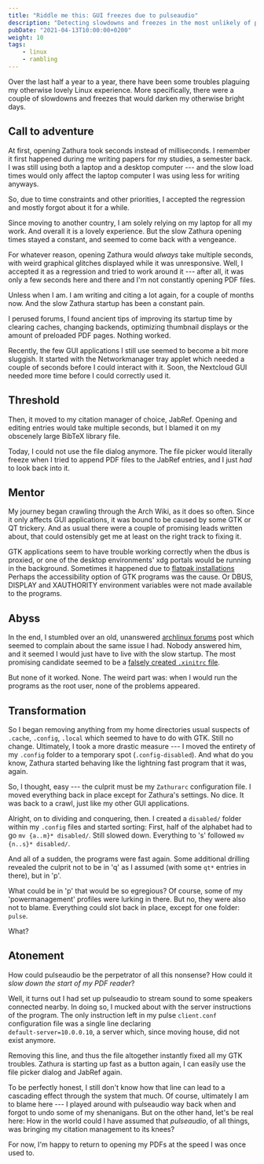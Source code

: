 ```yaml
---
title: "Riddle me this: GUI freezes due to pulseaudio"
description: "Detecting slowdowns and freezes in the most unlikely of places"
pubDate: "2021-04-13T10:00:00+0200"
weight: 10
tags: 
    - linux
    - rambling
---
```


Over the last half a year to a year,
there have been some troubles plaguing my otherwise lovely Linux experience.
More specifically,
there were a couple of slowdowns and freezes that would darken my otherwise bright days.

## Call to adventure

At first, opening Zathura took seconds instead of milliseconds.
I remember it first happened during me writing papers for my studies, a semester back.
I was still using both a laptop and a desktop computer ---
and the slow load times would only affect the laptop computer I was using less for writing anyways.

So, due to time constraints and other priorities,
I accepted the regression and mostly forgot about it for a while.

Since moving to another country, I am solely relying on my laptop for all my work.
And overall it is a lovely experience.
But the slow Zathura opening times stayed a constant,
and seemed to come back with a vengeance.

For whatever reason, opening Zathura would *always* take multiple seconds,
with weird graphical glitches displayed while it was unresponsive.
Well, I accepted it as a regression and tried to work around it ---
after all, it was only a few seconds here and there and I'm not constantly opening PDF files.

Unless when I am.
I am writing and citing a lot again, for a couple of months now.
And the slow Zathura startup has been a constant pain.

I perused forums, I found ancient tips of improving its startup time by clearing caches,
changing backends, optimizing thumbnail displays or the amount of preloaded PDF pages.
Nothing worked.

Recently, the few GUI applications I still use seemed to become a bit more sluggish.
It started with the Networkmanager tray applet which needed a couple of seconds before I could interact with it.
Soon, the Nextcloud GUI needed more time before I could correctly used it.

## Threshold

Then, it moved to my citation manager of choice, JabRef.
Opening and editing entries would take multiple seconds,
but I blamed it on my obscenely large BibTeX library file.

Today, I could not use the file dialog anymore.
The file picker would literally freeze when I tried to append PDF files to the JabRef entries,
and I just *had* to look back into it.

## Mentor

My journey began crawling through the Arch Wiki,
as it does so often.
Since it only affects GUI applications,
it was bound to be caused by some GTK or QT trickery.
And as usual there were a couple of promising leads written about,
that could ostensibly get me at least on the right track to fixing it.

GTK applications seem to have trouble working correctly when the dbus is proxied,
or one of the desktop environments' xdg portals would be running in the background.
Sometimes it happened due to [flatpak installations](https://forum.level1techs.com/t/gtk-applications-are-super-slow-at-startup/166540)
Perhaps the accessibility option of GTK programs was the cause.
Or DBUS, DISPLAY and XAUTHORITY environment variables were not made available to the programs.

## Abyss

In the end, I stumbled over an old, unanswered [archlinux forums](https://bbs.archlinux.org/viewtopic.php?pid=1761580#p1761580) post which seemed to complain about the same issue I had.
Nobody answered him, and it seemed I would just have to live with the slow startup.
The most promising candidate seemed to be a [falsely created `.xinitrc` file](https://bbs.archlinux.org/viewtopic.php?id=239331).

But none of it worked. None.
The weird part was:
when I would run the programs as the root user,
none of the problems appeared.

## Transformation

So I began removing anything from my home directories usual suspects of `.cache`, `.config`, `.local` which seemed to have to do with GTK.
Still no change.
Ultimately, I took a more drastic measure ---
I moved the entirety of my `.config` folder to a temporary spot (`.config-disabled`).
And what do you know,
Zathura started behaving like the lightning fast program that it was, again.

So, I thought, easy --- the culprit must be my `Zathurarc` configuration file.
I moved everything back in place except for Zathura's settings.
No dice.
It was back to a crawl, just like my other GUI applications.

Alright, on to dividing and conquering, then.
I created a `disabled/` folder within my `.config` files and started sorting:
First, half of the alphabet had to go `mv {a..m}* disabled/`.
Still slowed down. Everything to 's' followed `mv {n..s}* disabled/`.

And all of a sudden, the programs were fast again.
Some additional drilling revealed the culprit not to be in 'q' as I assumed
(with some `qt*` entries in there),
but in 'p'.

What could be in 'p' that would be so egregious?
Of course, some of my 'powermanagement' profiles were lurking in there.
But no, they were also not to blame.
Everything could slot back in place, except for one folder:
`pulse`.

What?

## Atonement

How could pulseaudio be the perpetrator of all this nonsense?
How could it *slow down the start of my PDF reader*?

Well, it turns out I had set up pulseaudio to stream sound to some speakers connected nearby.
In doing so, I mucked about with the server instructions of the program.
The only instruction left in my pulse `client.conf` configuration file was a single line declaring\
`default-server=10.0.0.10`, a server which, since moving house, did not exist anymore.

Removing this line, and thus the file altogether instantly fixed all my GTK troubles.
Zathura is starting up fast as a button again,
I can easily use the file picker dialog and JabRef again.

To be perfectly honest,
I still don't know how that line can lead to a cascading effect through the system that much.
Of course, ultimately I am to blame here ---
I played around with pulseaudio way back when and forgot to undo some of my shenanigans.
But on the other hand,
let's be real here:
How in the world could I have assumed that *pulseaudio*, of all things,
was bringing my citation management to its knees?

For now, I'm happy to return to opening my PDFs at the speed I was once used to.
